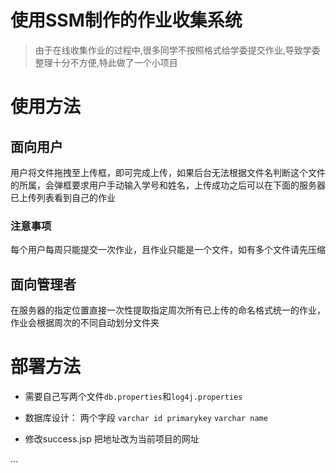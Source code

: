 # 使用SSM制作的作业收集系统

> 由于在线收集作业的过程中,很多同学不按照格式给学委提交作业,导致学委整理十分不方便,特此做了一个小项目

# 使用方法

## 面向用户
用户将文件拖拽至上传框，即可完成上传，如果后台无法根据文件名判断这个文件的所属，会弹框要求用户手动输入学号和姓名，上传成功之后可以在下面的服务器已上传列表看到自己的作业

### 注意事项
每个用户每周只能提交一次作业，且作业只能是一个文件，如有多个文件请先压缩


## 面向管理者
在服务器的指定位置直接一次性提取指定周次所有已上传的命名格式统一的作业，作业会根据周次的不同自动划分文件夹


# 部署方法
- 需要自己写两个文件`db.properties`和`log4j.properties`

- 数据库设计： 两个字段 `varchar id primarykey` `varchar name`

- 修改success.jsp 把地址改为当前项目的网址

...
